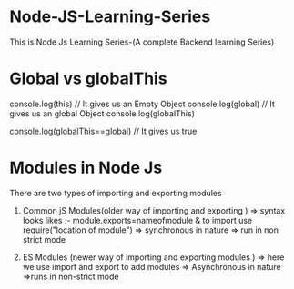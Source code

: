 # Node-JS-Learning-Series
This is Node Js Learning Series-(A complete Backend learning Series)
# Global vs globalThis
console.log(this) // It gives us an Empty Object
console.log(global) // It gives us an global Object
console.log(globalThis)

console.log(globalThis==global) // It gives us true

# Modules in Node Js 
There are two types of importing and exporting modules 
1. Common jS Modules(older way of importing and exporting )
 => syntax looks likes :- module.exports=nameofmodule  & to import use require("location of module")
 => synchronous in nature
 => run in non strict mode 

2. ES Modules (newer way of importing and exporting modules )
=> here we use import and export to add modules 
 => Asynchronous in nature
 =>runs in non-strict mode